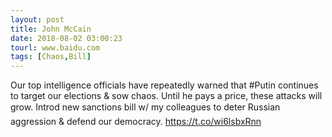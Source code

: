 ```yaml
---
layout: post
title: John McCain
date: 2018-08-02 03:00:23
tourl: www.baidu.com
tags: [Chaos,Bill]
---
```

Our top intelligence officials have repeatedly warned that #Putin continues to target our elections &amp; sow chaos. Until he pays a price, these attacks will grow. Introd new sanctions bill w/ my colleagues to deter Russian aggression &amp; defend our democracy. https://t.co/wi6lsbxRnn
